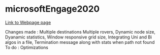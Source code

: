 # microsoftEngage2020
[Link to Webpage page](https://muktawagle.github.io/microsoftEngage2020/)

Changes made : Multiple destinations Multiple rovers, Dynamic node size, Dyanamic statistics, Window responsive grid size, Integrating Uni and Bi algos in a file, Termination message along with stats when path not found
To do : Optimizations
